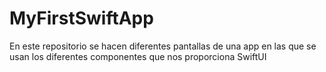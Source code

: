# MyFirstSwiftApp

En este repositorio se hacen diferentes pantallas de una app en las que se usan los diferentes componentes que nos proporciona SwiftUI
